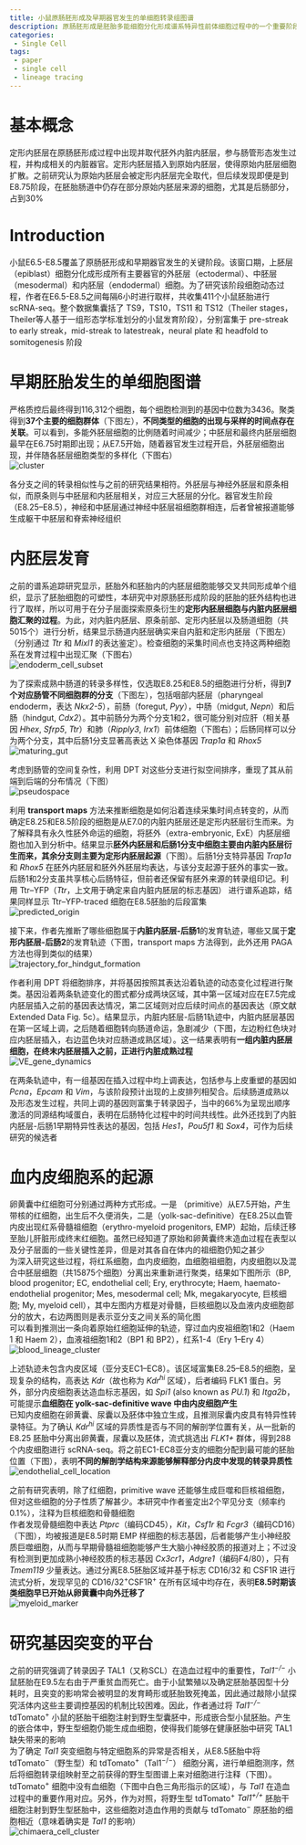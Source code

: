 ```yaml
---
title: 小鼠原肠胚形成及早期器官发生的单细胞转录组图谱
description: 原肠胚形成是胚胎多能细胞分化形成谱系特异性前体细胞过程中的一个重要阶段。本研究中作者对小鼠E6.5-E9.5阶段的116,312细胞进行单细胞转录组测序，从而构建原肠胚形成过程的分子图谱
categories:
 - Single Cell
tags:
 - paper
 - single cell
 - lineage tracing
---
```


# 基本概念  
定形内胚层在原肠胚形成过程中出现并取代胚外内脏内胚层，参与肠管形态发生过程，并构成相关的内脏器官。定形内胚层插入到原始内胚层，使得原始内胚层细胞扩散。之前研究认为原始内胚层会被定形内胚层完全取代，但后续发现即便是到E8.75阶段，在胚胎肠道中仍存在部分原始内胚层来源的细胞，尤其是后肠部分，占到30%  
  
# Introduction
小鼠E6.5-E8.5覆盖了原肠胚形成和早期器官发生的关键阶段。该窗口期，上胚层（epiblast）细胞分化成形成所有主要器官的外胚层（ectodermal）、中胚层（mesodermal）和内胚层（endodermal）细胞。为了研究该阶段细胞动态过程，作者在E6.5-E8.5之间每隔6小时进行取样，共收集411个小鼠胚胎进行 scRNA-seq。整个数据集囊括了 TS9，TS10，TS11 和 TS12（Theiler stages，Theiler等人基于一组形态学标准划分的小鼠发育阶段），分别富集于 pre-streak to early streak，mid-streak to latestreak，neural plate 和 headfold to somitogenesis 阶段  
  
# 早期胚胎发生的单细胞图谱  
严格质控后最终得到116,312个细胞，每个细胞检测到的基因中位数为3436。聚类得到**37个主要的细胞群体**（下图左），**不同类型的细胞的出现与采样的时间点存在关联**。可以看到，多能外胚层细胞的比例随着时间减少；中胚层和最终内胚层细胞最早在E6.75时期即出现；从E7.5开始，随着器官发生过程开启，外胚层细胞出现，并伴随各胚层细胞类型的多样化（下图右）  
![cluster](/img/2019-04-30-single-cell-molecular-map-mouse-gastrulation/cluster.png)  
  
各分支之间的转录相似性与之前的研究结果相符。外胚层与神经外胚层和原条相似，而原条则与中胚层和内胚层相关，对应三大胚层的分化。器官发生阶段（E8.25–E8.5），神经和中胚层通过神经中胚层祖细胞群相连，后者曾被报道能够生成躯干中胚层和脊索神经组织  
  
# 内胚层发育
之前的谱系追踪研究显示，胚胎外和胚胎内的内胚层细胞能够交叉共同形成单个组织，显示了胚胎细胞的可塑性，本研究中对原肠胚形成阶段的胚胎的胚外结构也进行了取样，所以可用于在分子层面探索原条衍生的**定形内胚层细胞与内脏内胚层细胞汇聚的过程**。为此，对内脏内胚层、原条前部、定形内胚层以及肠道细胞（共5015个）进行分析，结果显示肠道内胚层确实来自内脏和定形内胚层（下图左）（分别通过 *Ttr* 和 *Mixl1* 的表达鉴定）。检查细胞的采集时间点也支持这两种细胞系在发育过程中出现汇聚（下图右）  
![endoderm_cell_subset](/img/2019-04-30-single-cell-molecular-map-mouse-gastrulation/endoderm_cell_subset.png)  
  
为了探索成熟中肠道的转录多样性，仅选取E8.25和E8.5的细胞进行分析，得到**7个对应肠管不同细胞群的分支**（下图左），包括咽部内胚层（pharyngeal endoderm，表达 *Nkx2-5*），前肠（foregut, *Pyy*），中肠（midgut, *Nepn*）和后肠（hindgut, *Cdx2*）。其中前肠分为两个分支1和2，很可能分别对应肝（相关基因 *Hhex*, *Sfrp5*, *Ttr*）和肺（*Ripply3*, *Irx1*）前体细胞（下图右）；后肠同样可以分为两个分支，其中后肠1分支显著高表达 X 染色体基因 *Trap1a* 和 *Rhox5*  
![maturing_gut](/img/2019-04-30-single-cell-molecular-map-mouse-gastrulation/maturing_gut.png)  
  
考虑到肠管的空间复杂性，利用 DPT 对这些分支进行拟空间排序，重现了其从前端到后端的分布情况（下图）  
![pseudospace](/img/2019-04-30-single-cell-molecular-map-mouse-gastrulation/pseudospace.png)  
  
利用 **transport maps** 方法来推断细胞是如何沿着连续采集时间点转变的，从而确定E8.25和E8.5阶段的细胞是从E7.0的内脏内胚层还是定形内胚层衍生而来。为了解释具有永久性胚外命运的细胞，将胚外（extra-embryonic, ExE）内胚层细胞也加入到分析中。结果显示**胚外内胚层和后肠1分支中细胞主要由内脏内胚层衍生而来，其余分支则主要为定形内胚层起源**（下图）。后肠1分支特异基因 *Trap1a* 和 *Rhox5* 在胚外内胚层和胚外外胚层均表达，与该分支起源于胚外的事实一致。后肠1和2分支虽共享核心后肠特征，但前者还保留有胚外来源的转录组印记。利用 Ttr–YFP（*Ttr*，上文用于确定来自内脏内胚层的标志基因） 进行谱系追踪，结果同样显示 Ttr–YFP-traced 细胞在E8.5胚胎的后段富集  
![predicted_origin](/img/2019-04-30-single-cell-molecular-map-mouse-gastrulation/predicted_origin.png)  
  
接下来，作者先推断了哪些细胞属于**内脏内胚层-后肠1**的发育轨迹，哪些又属于**定形内胚层-后肠2**的发育轨迹（下图，transport maps 方法得到，此外还用 PAGA 方法也得到类似的结果）  
![trajectory_for_hindgut_formation](/img/2019-04-30-single-cell-molecular-map-mouse-gastrulation/trajectory_for_hindgut_formation.png)  
  
作者利用 DPT 将细胞排序，并将基因按照其表达沿着轨迹的动态变化过程进行聚类。基因沿着两条轨迹变化的图式都分成两块区域，其中第一区域对应在E7.5完成内胚层插入之前的基因表达情况，第二区域则对应后续时间点的基因表达（原文献 Extended Data Fig. 5c）。结果显示，内脏内胚层-后肠1轨迹中，内脏内胚层基因在第一区域上调，之后随着细胞转向肠道命运，急剧减少（下图，左边粉红色块对应内胚层插入，右边蓝色块对应肠道成熟区域）。这一结果表明有**一组内脏内胚层细胞，在终末内胚层插入之前，正进行内脏成熟过程**  
![VE_gene_dynamics](/img/2019-04-30-single-cell-molecular-map-mouse-gastrulation/VE_gene_dynamics.png)  
  
在两条轨迹中，有一组基因在插入过程中均上调表达，包括参与上皮重塑的基因如 *Pcna*，*Epcam* 和 *Vim*，与该阶段预计出现的上皮排列相契合。后续肠道成熟以及形态发生过程，共同上调的基因则富集于转录因子，当中的66%为呈现出顺序激活的同源结构域蛋白，表明在后肠特化过程中的时间共线性。此外还找到了内脏内胚层-后肠1早期特异性表达的基因，包括 *Hes1*，*Pou5f1* 和 *Sox4*，可作为后续研究的候选者  
  
# 血内皮细胞系的起源
卵黄囊中红细胞可分别通过两种方式形成。一是 （primitive）从E7.5开始，产生带核的红细胞，出生后不久便消失，二是（yolk-sac-definitive）在E8.25以血管内皮出现红系骨髓祖细胞（erythro-myeloid progenitors, EMP）起始，后续迁移至胎儿肝脏形成终末红细胞。虽然已经知道了原始和卵黄囊终末造血过程在表型以及分子层面的一些关键性差异，但是对其各自在体内的祖细胞仍知之甚少  
为深入研究这些过程，将红系细胞，血内皮细胞，血细胞祖细胞，内皮细胞以及混合中胚层细胞（共15875个细胞）分离出来重新进行聚类，结果如下图所示（BP, blood progenitor; EC, endothelial cell; Ery, erythrocyte; Haem, haemato-endothelial progenitor; Mes, mesodermal cell; Mk, megakaryocyte, 巨核细胞; My, myeloid cell），其中左图内方框是对骨髓，巨核细胞以及血液内皮细胞部分的放大，右边两图则是表示亚分支之间关系的简化图  
可以看到推测出一条向着原始红细胞延伸的轨迹，穿过血内皮祖细胞1和2（Haem 1 和 Haem 2），血液祖细胞1和2（BP1 和 BP2），红系1-4（Ery 1–Ery 4）  
![blood_lineage_cluster](/img/2019-04-30-single-cell-molecular-map-mouse-gastrulation/blood_lineage_cluster.png)  
  
上述轨迹未包含内皮区域（亚分支EC1–EC8）。该区域富集E8.25–E8.5的细胞，呈现复杂的结构，高表达 *Kdr*（故也称为 *Kdr<sup>hi</sup>* 区域），后者编码 FLK1 蛋白。另外，部分内皮细胞表达造血标志基因，如 *Spi1* (also known as *PU.1*) 和 *Itga2b*，可能提示**血细胞在 yolk-sac-definitive wave 中由内皮细胞产生**  
已知内皮细胞在卵黄囊、尿囊以及胚体中独立生成，且推测尿囊内皮具有特异性转录特征。为了确认 *Kdr<sup>hi</sup>* 区域的异质性是否与不同的解剖学位置有关，从一批新的 E8.25 胚胎中分离出卵黄囊，尿囊以及胚体，流式挑选出 *FLK1+* 群体，得到288个内皮细胞进行 scRNA-seq。将之前EC1-EC8亚分支的细胞分配到最可能的胚胎位置（下图），表明**不同的解剖学结构来源能够解释部分内皮中发现的转录异质性**  
![endothelial_cell_location](/img/2019-04-30-single-cell-molecular-map-mouse-gastrulation/endothelial_cell_location.png)  
  
之前有研究表明，除了红细胞，primitive wave 还能够生成巨噬和巨核祖细胞，但对这些细胞的分子性质了解甚少。本研究中作者鉴定出2个罕见分支（频率约0.1%），注释为巨核细胞和骨髓细胞  
作者发现骨髓细胞中表达 *Ptprc*（编码CD45），*Kit*，*Csf1r* 和 *Fcgr3*（编码CD16）（下图），均被报道是E8.5时期 EMP 样细胞的标志基因，后者能够产生小神经胶质巨噬细胞，从而与早期骨髓祖细胞能够产生大脑小神经胶质的报道对上；不过没有检测到更加成熟小神经胶质的标志基因 *Cx3cr1*，*Adgre1*（编码F4/80），只有 *Tmem119* 少量表达。通过分离E8.5胚胎区域并基于标志 CD16/32 和 CSF1R 进行流式分析，发现罕见的 CD16/32<sup>+</sup>CSF1R<sup>+</sup> 在所有区域中均存在，表明**E8.5时期该类细胞早已开始从卵黄囊中向外迁移了**  
![myeloid_marker](/img/2019-04-30-single-cell-molecular-map-mouse-gastrulation/myeloid_marker.png)  
  
# 研究基因突变的平台  
之前的研究强调了转录因子 TAL1（又称SCL）在造血过程中的重要性，*Tal1<sup>−/−</sup>* 小鼠胚胎在E9.5左右由于严重贫血而死亡。由于小鼠繁殖以及确定胚胎基因型十分耗时，且突变的影响常会被明显的发育畸形或胚胎致死掩盖，因此通过敲除小鼠探究活体内这些主要调控基因的机制比较困难。因此，作者通过将 *Tal1<sup>−/−</sup>* tdTomato<sup>+</sup> 小鼠的胚胎干细胞注射到野生型囊胚中，形成嵌合型小鼠胚胎。产生的嵌合体中，野生型细胞仍能生成血细胞，使得我们能够在健康胚胎中研究 TAL1 缺失带来的影响  
为了确定 *Tal1* 突变细胞与特定细胞系的异常是否相关，从E8.5胚胎中将 tdTomato<sup>−</sup>（野生型）和 tdTomato<sup>+</sup>（Tal1<sup>−/−</sup>） 细胞分离，进行单细胞测序，然后将细胞转录组映射至之前获得的野生型图谱上来对细胞进行注释（下图）。tdTomato<sup>+</sup> 细胞中没有血细胞（下图中白色三角形指示的区域），与 *Tal1* 在造血过程中的重要作用对应。另外，作为对照，将野生型 tdTomato<sup>+</sup> *Tal1<sup>+/+</sup>* 胚胎干细胞注射到野生型胚胎中，这些细胞对造血作用的贡献与 tdTomato<sup>−</sup> 原胚胎的细胞相近（意味着确实是 *Tal1* 的影响）  
![chimaera_cell_cluster](/img/2019-04-30-single-cell-molecular-map-mouse-gastrulation/chimaera_cell_cluster.png)  
  
